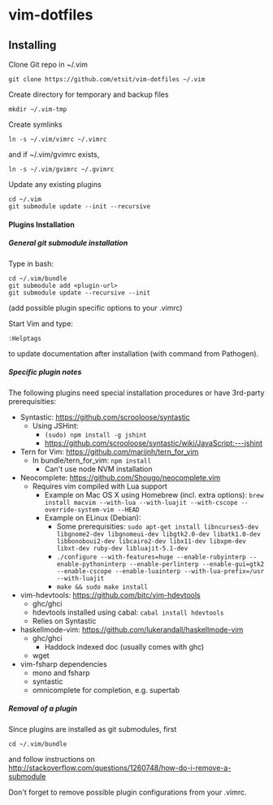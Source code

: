 vim-dotfiles
============

Installing
----------

Clone Git repo in ~/.vim
```
git clone https://github.com/etsit/vim-dotfiles ~/.vim
```

Create directory for temporary and backup files
```
mkdir ~/.vim-tmp
```

Create symlinks
```
ln -s ~/.vim/vimrc ~/.vimrc
```

and if ~/.vim/gvimrc exists,
```
ln -s ~/.vim/gvimrc ~/.gvimrc
```

Update any existing plugins
```
cd ~/.vim
git submodule update --init --recursive
```


#### Plugins Installation 

##### General git submodule installation

Type in bash:
```
cd ~/.vim/bundle
git submodule add <plugin-url>
git submodule update --recursive --init
```
(add possible plugin specific options to your .vimrc)

Start Vim and type:
```
:Helptags
```
to update documentation after installation (with command from Pathogen).

##### Specific plugin notes
The following plugins need special installation procedures
or have 3rd-party prerequisities:
- Syntastic: https://github.com/scrooloose/syntastic
  - Using JSHint:
      - ```(sudo) npm install -g jshint```
      - https://github.com/scrooloose/syntastic/wiki/JavaScript:---jshint
- Tern for Vim: https://github.com/marijnh/tern_for_vim
  - In bundle/tern_for_vim: ```npm install```
    - Can't use node NVM installation
- Neocomplete: https://github.com/Shougo/neocomplete.vim
  - Requires vim compiled with Lua support
    - Example on Mac OS X using Homebrew (incl. extra options): ```brew install macvim --with-lua --with-luajit --with-cscope --override-system-vim --HEAD```
    - Example on ELinux (Debian):
      - Some prerequisities: ```sudo apt-get install libncurses5-dev libgnome2-dev libgnomeui-dev libgtk2.0-dev libatk1.0-dev libbonoboui2-dev libcairo2-dev libx11-dev libxpm-dev libxt-dev ruby-dev libluajit-5.1-dev```
      - ```./configure --with-features=huge --enable-rubyinterp --enable-pythoninterp --enable-perlinterp --enable-gui=gtk2 --enable-cscope --enable-luainterp --with-lua-prefix=/usr --with-luajit```
      - ```make && sudo make install```
- vim-hdevtools: https://github.com/bitc/vim-hdevtools
  - ghc/ghci
  - hdevtools installed using cabal: ```cabal install hdevtools```
  - Relies on Syntastic
- haskellmode-vim: https://github.com/lukerandall/haskellmode-vim
  - ghc/ghci
    - Haddock indexed doc (usually comes with ghc)
  - wget
- vim-fsharp dependencies
  - mono and fsharp
  - syntastic
  - omnicomplete for completion, e.g. supertab

##### Removal of a plugin

Since plugins are installed as git submodules, first
```
cd ~/.vim/bundle
```
and follow instructions on
http://stackoverflow.com/questions/1260748/how-do-i-remove-a-submodule

Don't forget to remove possible plugin configurations from your .vimrc.
